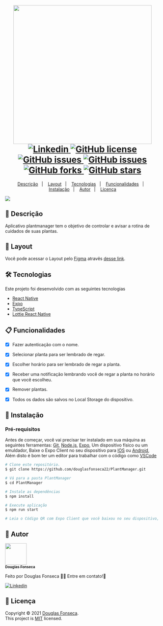 <h1 align="center">
  <img width="450px" src="./.github/assets/logo.svg" />
  <br />
  <a href="https://www.linkedin.com/in/douglas-fonseca-558ab1187/">
    <img alt="Linkedin" src="https://img.shields.io/badge/-Douglas%20Fonseca-9871F5?label=Linkedin&logo=linkedin&style=flat-square">
 </a>
  <a href="https://github.com/douglasfonseca22/Plantmanager/blob/main/.github/LICENSE.txt">
    <img alt="GitHub license" src="https://img.shields.io/github/license/douglasfonseca22/Plantmanager?logo=mint&style=flat-square">
  </a>
  <a href="https://github.com/douglasfonseca22/Plantmanager/issues">
    <img alt="GitHub issues" src="https://img.shields.io/github/issues/douglasfonseca22/Plantmanager?color=29B6D1&style=flat-square">
  </a>
  <a href="https://github.com/douglasfonseca22/Plantmanager/issues?q=is%3Aissue+is%3Aclosed">
    <img alt="GitHub issues" src="https://badgen.net/github/closed-issues/douglasfonseca22/Plantmanager?color=29B6D1&style=flat-square">
  </a>
  <a href="https://github.com/douglasfonseca22/Plantmanager/network">
    <img alt="GitHub forks" src="https://img.shields.io/github/forks/douglasfonseca22/Plantmanager?color=29B6D1&style=flat-square">
  </a>
  <a href="https://github.com/douglasfonseca22/PlantManager/stargazers">
    <img alt="GitHub stars" src="https://img.shields.io/github/stars/douglasfonseca22/Plantmanager?color=29B6D1&style=flat-square">
  </a>
</h1>
<p align="center">
  <a href="#page_facing_up-descrição">Descrição</a>&nbsp;&nbsp;&nbsp;|&nbsp;&nbsp;&nbsp;
  <a href="#art-Layout">Layout</a>&nbsp;&nbsp;&nbsp;|&nbsp;&nbsp;&nbsp;
  <a href="#-tecnologias">Tecnologias</a>&nbsp;&nbsp;&nbsp;|&nbsp;&nbsp;&nbsp;
  <a href="#clipboard-Funcionalidades">Funcionalidades</a>&nbsp;&nbsp;&nbsp;|&nbsp;&nbsp;&nbsp;
  <a href="#closed_book-instalação">Instalação</a>&nbsp;&nbsp;&nbsp;|&nbsp;&nbsp;&nbsp;
  <a href="#man-Autor">Autor</a>&nbsp;&nbsp;&nbsp;|&nbsp;&nbsp;&nbsp;
  <a href="#memo-Licença">Licença</a>
</p>

<img src="./.github/assets/plantmanager-updated.svg" />

## :page_facing_up: Descrição
Aplicativo plantmanager tem o objetivo de controlar e avisar a rotina de cuidados de suas plantas.

## :art: Layout
Você pode acessar o Layout pelo <a href="https://www.figma.com">Figma<a> atravês <a href="https://www.figma.com/file/QPhX0N2o3EQIwGej5qJzWA/PlantManager-(Copy)?node-id=0%3A1">desse link<a>.

## 🛠 Tecnologias
Este projeto foi desenvolvido com as seguintes tecnologias

- [React Native](https://reactnative.dev/)
- [Expo](https://expo.io/)
- [TypeScript](https://www.typescriptlang.org/)
- [Lottie React Native](https://docs.expo.io/versions/latest/sdk/lottie/)

## :clipboard: Funcionalidades
- [x] Fazer autenticação com o nome.
- [x] Selecionar planta para ser lembrado de regar.
- [x] Escolher horário para ser lembrado de regar a planta.
- [x] Receber uma notificação lembrando você de regar a planta no horário que você escolheu.
- [x] Remover plantas.
- [x] Todos os dados são salvos no Local Storage do dispositivo.


## :closed_book: Instalação

### Pré-requisitos
Antes de começar, você vai precisar ter instalado em sua máquina as seguintes ferramentas:
[Git](https://git-scm.com), [Node.js](https://nodejs.org/en/), [Expo](https://expo.io/), Um dispositivo físico ou um emuldador, Baixe o Expo Client no seu dispositivo para [IOS](https://apps.apple.com/br/app/expo-go/id982107779) ou [Android](https://play.google.com/store/apps/details?id=host.exp.exponent), Além disto é bom ter um editor para trabalhar com o código como [VSCode](https://code.visualstudio.com/)

```bash
# Clone este repositório.
$ git clone https://github.com/douglasfonseca22/PlantManager.git

# Vá para a pasta PlantManager
$ cd PlantManager

# Instale as dependências
$ npm install 

# Execute aplicação
$ npm run start

# Leia o Código QR com Expo Client que você baixou no seu dispositivo, não se esqueça de colocar o seu endereço ip lan no diretório ./src/services/api na baseURL.
```

## :man: Autor

<a href="https://github.com/douglasfonseca22">
 <img src="https://avatars.githubusercontent.com/u/43036695?s=400&u=501c9a67299f9364ac11401ca96d70250b8e8258&v=4" width="70px;" alt=""/>
 <br />
 <sub><b>Douglas Fonseca</b></sub>
</a>


Feito por Douglas Fonseca :wave::wave: Entre em contato!🚀

<a href="https://www.linkedin.com/in/douglas-fonseca-558ab1187/">
  <img alt="Linkedin" src="https://img.shields.io/badge/-Douglas%20Fonseca-9871F5?label=Linkedin&logo=linkedin&style=flat-square">
</a>


## :memo: Licença

Copyright © 2021 [Douglas Fonseca](https://github.com/douglasfonseca22).<br />
This project is [MIT](./.github/LICENSE.txt) licensed.
